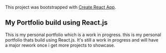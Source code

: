 This project was bootstrapped with [Create React App](https://github.com/facebook/create-react-app).

## My Portfolio build using React.js

This is my personal portfolio which is a work in progress. 
this is my personal portfolio thats build using React.js. It's still a work in progress and will have a major rework once i get more projects to showcase.
